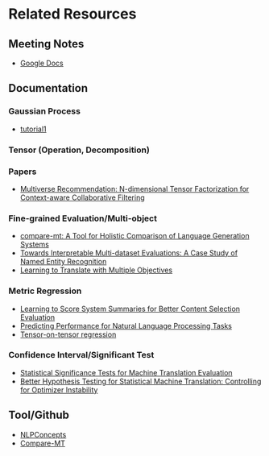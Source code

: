 # Related Resources


## Meeting Notes
* [Google Docs](https://docs.google.com/document/d/1Q7A6p1-8AHyFPuN0UY975UkFpyLDMNtkwrkKnNf9n9U/edit)


## Documentation



### Gaussian Process

* [tutorial1](https://www.apps.stat.vt.edu/leman/VTCourses/GPtutorial.pdf)


### Tensor (Operation, Decomposition)


### Papers
* [Multiverse Recommendation: N-dimensional Tensor
Factorization for Context-aware Collaborative Filtering](https://xamat.github.io/pubs/karatzoglu-recsys-2010.pdf)




### Fine-grained Evaluation/Multi-object
* [compare-mt: A Tool for Holistic Comparison of Language Generation Systems](https://arxiv.org/pdf/1903.07926.pdf)
* [Towards Interpretable Multi-dataset Evaluations: A Case Study of Named Entity Recognition](#)
* [Learning to Translate with Multiple Objectives](http://cs.jhu.edu/~kevinduh/papers/duh12multiobj.pdf)

### Metric Regression
* [Learning to Score System Summaries for Better Content Selection Evaluation](https://www.aclweb.org/anthology/W17-4510.pdf)
* [Predicting Performance for Natural Language Processing Tasks](https://arxiv.org/pdf/2005.00870.pdf)
* [Tensor-on-tensor regression](https://arxiv.org/abs/1701.01037)





### Confidence Interval/Significant Test
* [Statistical Significance Tests for Machine Translation Evaluation](https://www.aclweb.org/anthology/W04-3250.pdf)
* [Better Hypothesis Testing for Statistical Machine Translation: Controlling for Optimizer Instability](https://www.aclweb.org/anthology/P11-2031.pdf)



## Tool/Github
* [NLPConcepts](https://github.com/neulab/nn4nlp-concepts)
* [Compare-MT](https://github.com/neulab/compare-mt)


